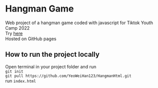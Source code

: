 # Hangman Game
Web project of a hangman game coded with javascript for Tiktok Youth Camp 2022\
Try [here](https://yeoweihan123.github.io/HangmanHtml/)\
Hosted on GitHub pages

## How to run the project locally
Open terminal in your project folder and run\
`git init`\
`git pull https://github.com/YeoWeiHan123/HangmanHtml.git`\
run `index.html`
